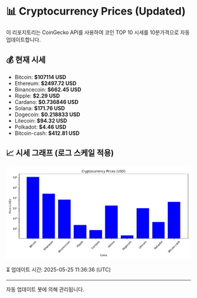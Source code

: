
# 📊 Cryptocurrency Prices (Updated)

이 리포지토리는 CoinGecko API를 사용하여 코인 TOP 10 시세를 10분가격으로 자동 업데이트합니다.

## 💰 현재 시세
- Bitcoin: **$107114 USD**
- Ethereum: **$2497.72 USD**
- Binancecoin: **$662.45 USD**
- Ripple: **$2.29 USD**
- Cardano: **$0.736846 USD**
- Solana: **$171.76 USD**
- Dogecoin: **$0.218833 USD**
- Litecoin: **$94.32 USD**
- Polkadot: **$4.46 USD**
- Bitcoin-cash: **$412.81 USD**

## 📈 시세 그래프 (로그 스케일 적용)
![Crypto Prices](crypto_prices.png)

⏳ 업데이트 시간: 2025-05-25 11:36:36 (UTC)

---
자동 업데이트 봇에 의해 관리됩니다.
